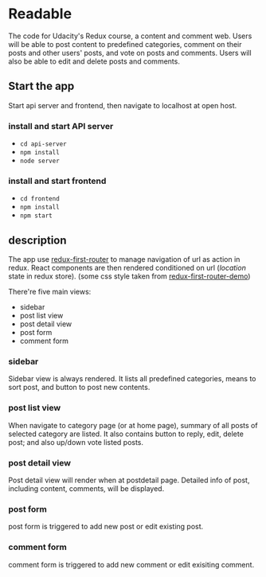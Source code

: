 # Readable 

The code for Udacity's Redux course, a content and comment web. Users will be able to post content to predefined categories, comment on their posts and other users' posts, and vote on posts and comments. Users will also be able to edit and delete posts and comments.

## Start the app
Start api server and frontend, then navigate to localhost at open host.
### install and start API server
- `cd api-server`
- `npm install`
- `node server`

### install and start frontend
- `cd frontend`
- `npm install`
- `npm start`

## description
The app use [redux-first-router](https://github.com/faceyspacey/redux-first-router) to manage navigation of url as action in redux. React components are then rendered conditioned on url (*location* state in redux store).  (some css style taken from [redux-first-router-demo](https://github.com/faceyspacey/redux-first-router-demo))

There're five main views:
- sidebar
- post list view
- post detail view
- post form
- comment form

### sidebar
Sidebar view is always rendered. It lists all predefined categories, means to sort post, and button to post new contents. 

### post list view
When navigate to category page (or at home page), summary of all posts of selected category are listed. It also contains button to reply, edit, delete post; and also up/down vote listed posts.

### post detail view
Post detail view will render when at postdetail page. Detailed info of post, including content, comments, will be displayed. 

### post form
post form is triggered to add new post or edit existing post.

### comment form
comment form is triggered to add new comment or edit exisiting comment.
